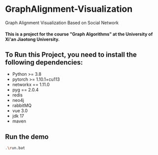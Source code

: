 # GraphAlignment-Visualization
Graph Alignment Visualization Based on Social Network

#### This is a project for the course "Graph Algorithms" at the University of Xi'an Jiaotong University.
 
## To Run this Project, you need to install the following dependencies:

-  Python >= 3.8
- pytorch >= 1.10.1+cu113
- networkx == 1.11.0
- pyg == 2.0.4
- redis
- neo4j
- rabbitMQ
- vue 3.0
- jdk 17
- maven

## Run the demo
```bash
.\run.bat
```
